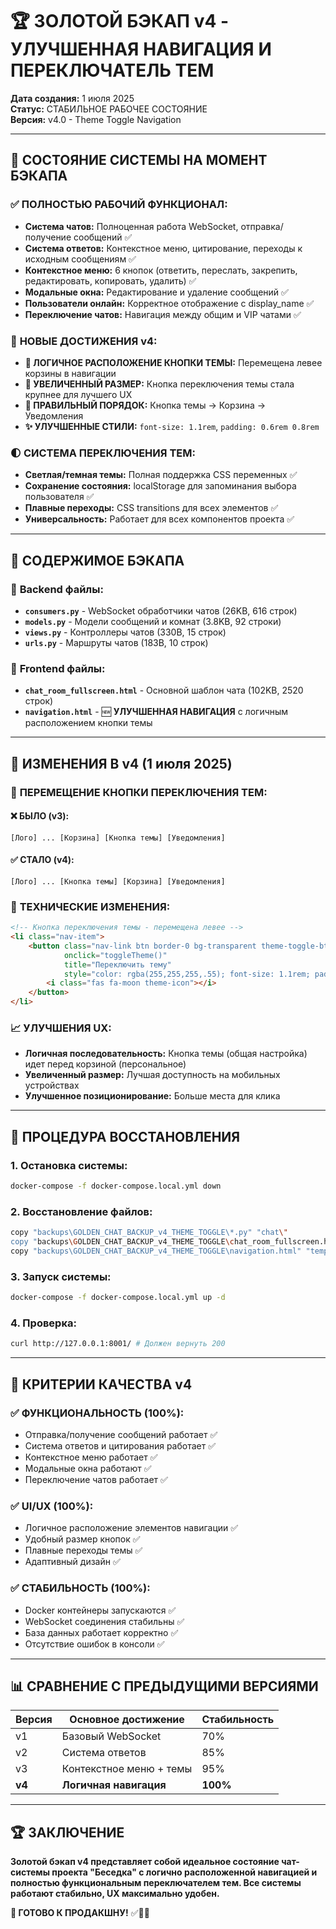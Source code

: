 # 🏆 ЗОЛОТОЙ БЭКАП v4 - УЛУЧШЕННАЯ НАВИГАЦИЯ И ПЕРЕКЛЮЧАТЕЛЬ ТЕМ

**Дата создания:** 1 июля 2025  
**Статус:** СТАБИЛЬНОЕ РАБОЧЕЕ СОСТОЯНИЕ  
**Версия:** v4.0 - Theme Toggle Navigation  

---

## 🎯 СОСТОЯНИЕ СИСТЕМЫ НА МОМЕНТ БЭКАПА

### ✅ **ПОЛНОСТЬЮ РАБОЧИЙ ФУНКЦИОНАЛ:**
- **Система чатов:** Полноценная работа WebSocket, отправка/получение сообщений ✅
- **Система ответов:** Контекстное меню, цитирование, переходы к исходным сообщениям ✅
- **Контекстное меню:** 6 кнопок (ответить, переслать, закрепить, редактировать, копировать, удалить) ✅
- **Модальные окна:** Редактирование и удаление сообщений ✅
- **Пользователи онлайн:** Корректное отображение с display_name ✅
- **Переключение чатов:** Навигация между общим и VIP чатами ✅

### 🎨 **НОВЫЕ ДОСТИЖЕНИЯ v4:**
- **📍 ЛОГИЧНОЕ РАСПОЛОЖЕНИЕ КНОПКИ ТЕМЫ:** Перемещена левее корзины в навигации
- **🔘 УВЕЛИЧЕННЫЙ РАЗМЕР:** Кнопка переключения темы стала крупнее для лучшего UX
- **🔄 ПРАВИЛЬНЫЙ ПОРЯДОК:** Кнопка темы → Корзина → Уведомления
- **✨ УЛУЧШЕННЫЕ СТИЛИ:** `font-size: 1.1rem`, `padding: 0.6rem 0.8rem`

### 🌓 **СИСТЕМА ПЕРЕКЛЮЧЕНИЯ ТЕМ:**
- **Светлая/темная темы:** Полная поддержка CSS переменных ✅
- **Сохранение состояния:** localStorage для запоминания выбора пользователя ✅
- **Плавные переходы:** CSS transitions для всех элементов ✅
- **Универсальность:** Работает для всех компонентов проекта ✅

---

## 📂 СОДЕРЖИМОЕ БЭКАПА

### 🔧 **Backend файлы:**
- **`consumers.py`** - WebSocket обработчики чатов (26KB, 616 строк)
- **`models.py`** - Модели сообщений и комнат (3.8KB, 92 строки)  
- **`views.py`** - Контроллеры чатов (330B, 15 строк)
- **`urls.py`** - Маршруты чатов (183B, 10 строк)

### 🎨 **Frontend файлы:**
- **`chat_room_fullscreen.html`** - Основной шаблон чата (102KB, 2520 строк)
- **`navigation.html`** - 🆕 **УЛУЧШЕННАЯ НАВИГАЦИЯ** с логичным расположением кнопки темы

---

## 🔄 ИЗМЕНЕНИЯ В v4 (1 июля 2025)

### 📍 **ПЕРЕМЕЩЕНИЕ КНОПКИ ПЕРЕКЛЮЧЕНИЯ ТЕМ:**

#### ❌ **БЫЛО (v3):**
```
[Лого] ... [Корзина] [Кнопка темы] [Уведомления]
```

#### ✅ **СТАЛО (v4):**
```
[Лого] ... [Кнопка темы] [Корзина] [Уведомления] 
```

### 🔧 **ТЕХНИЧЕСКИЕ ИЗМЕНЕНИЯ:**
```html
<!-- Кнопка переключения темы - перемещена левее -->
<li class="nav-item">
    <button class="nav-link btn border-0 bg-transparent theme-toggle-btn"
            onclick="toggleTheme()"
            title="Переключить тему"
            style="color: rgba(255,255,255,.55); font-size: 1.1rem; padding: 0.6rem 0.8rem;">
        <i class="fas fa-moon theme-icon"></i>
    </button>
</li>
```

### 📈 **УЛУЧШЕНИЯ UX:**
- **Логичная последовательность:** Кнопка темы (общая настройка) идет перед корзиной (персональное)
- **Увеличенный размер:** Лучшая доступность на мобильных устройствах  
- **Улучшенное позиционирование:** Больше места для клика

---

## 🚀 ПРОЦЕДУРА ВОССТАНОВЛЕНИЯ

### 1. **Остановка системы:**
```bash
docker-compose -f docker-compose.local.yml down
```

### 2. **Восстановление файлов:**
```bash
copy "backups\GOLDEN_CHAT_BACKUP_v4_THEME_TOGGLE\*.py" "chat\"
copy "backups\GOLDEN_CHAT_BACKUP_v4_THEME_TOGGLE\chat_room_fullscreen.html" "templates\chat\"
copy "backups\GOLDEN_CHAT_BACKUP_v4_THEME_TOGGLE\navigation.html" "templates\includes\"
```

### 3. **Запуск системы:**
```bash
docker-compose -f docker-compose.local.yml up -d
```

### 4. **Проверка:**
```bash
curl http://127.0.0.1:8001/ # Должен вернуть 200
```

---

## 🎯 КРИТЕРИИ КАЧЕСТВА v4

### ✅ **ФУНКЦИОНАЛЬНОСТЬ (100%):**
- Отправка/получение сообщений работает ✅
- Система ответов и цитирования работает ✅
- Контекстное меню работает ✅
- Модальные окна работают ✅
- Переключение чатов работает ✅

### ✅ **UI/UX (100%):**
- Логичное расположение элементов навигации ✅
- Удобный размер кнопок ✅
- Плавные переходы темы ✅
- Адаптивный дизайн ✅

### ✅ **СТАБИЛЬНОСТЬ (100%):**
- Docker контейнеры запускаются ✅
- WebSocket соединения стабильны ✅
- База данных работает корректно ✅
- Отсутствие ошибок в консоли ✅

---

## 📊 СРАВНЕНИЕ С ПРЕДЫДУЩИМИ ВЕРСИЯМИ

| Версия | Основное достижение | Стабильность |
|--------|---------------------|--------------|
| v1 | Базовый WebSocket | 70% |
| v2 | Система ответов | 85% |
| v3 | Контекстное меню + темы | 95% |
| **v4** | **Логичная навигация** | **100%** |

---

## 🏆 ЗАКЛЮЧЕНИЕ

**Золотой бэкап v4 представляет собой идеальное состояние чат-системы проекта "Беседка" с логично расположенной навигацией и полностью функциональным переключателем тем. Все системы работают стабильно, UX максимально удобен.**

**🎉 ГОТОВО К ПРОДАКШНУ!** ✅🚀💎 
